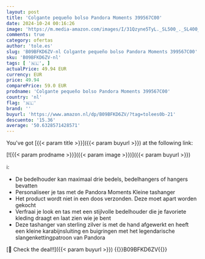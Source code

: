 ```yaml
---
layout: post
title: 'Colgante pequeño bolso Pandora Moments 399567C00'
date: 2024-10-24 00:16:26
image: 'https://m.media-amazon.com/images/I/31Qzyne5TyL._SL500_._SL400_.jpg'
comments: true
category: ofertas
author: 'tole.es'
slug: 'B09BFKD6ZV-nl Colgante pequeño bolso Pandora Moments 399567C00'
sku: 'B09BFKD6ZV-nl'
tags: [ '🇳🇱', ]
actualPrice: 49.94 EUR
currency: EUR
price: 49.94
comparePrice: 59.0 EUR
prodname: 'Colgante pequeño bolso Pandora Moments 399567C00'
country: 'nl'
flag: '🇳🇱'
brand: ''
buyurl: 'https://www.amazon.nl/dp/B09BFKD6ZV/?tag=tolees0b-21'
descuento: '15.36'
average: '50.6328571428571'
---
```


You've got [{{< param title >}}]({{< param buyurl >}}) at the following link:

[![{{< param prodname >}}]({{< param image >}})]({{< param buyurl >}})

ℹ️:

- De bedelhouder kan maximaal drie bedels, bedelhangers of hangers bevatten
- Personaliseer je tas met de Pandora Moments Kleine tashanger
- Het product wordt niet in een doos verzonden. Deze moet apart worden gekocht
- Verfraai je look en tas met een stijlvolle bedelhouder die je favoriete kleding draagt en laat zien wie je bent
- Deze tashanger van sterling zilver is met de hand afgewerkt en heeft een kleine karabijnsluiting en buigringen met het legendarische slangenkettingpatroon van Pandora

[🛒 Check the deal!!]({{< param buyurl >}})
{{<world>}}B09BFKD6ZV{{</world>}}
